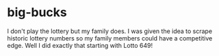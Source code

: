# big-bucks

I don't play the lottery but my family does. I was given the idea to scrape historic lottery numbers so my family members could have a competitive edge.
Well I did exactly that starting with Lotto 649!
